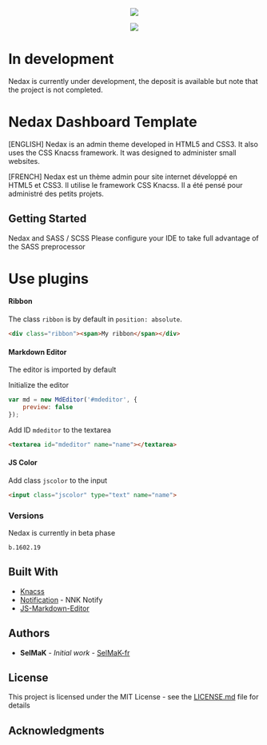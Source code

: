 <p align="center">
<img src="https://www.yann-cario.fr/public/assets/pictures/Dashboard_beta.jpg">
</p>

<p align="center">
<img src="https://img.shields.io/badge/KNACSS-framework-green.svg">
</p>


# In development
Nedax is currently under development, the deposit is available but note that the project is not completed.

# Nedax Dashboard Template

[ENGLISH]
Nedax is an admin theme developed in HTML5 and CSS3. It also uses the CSS Knacss framework.
It was designed to administer small websites.

[FRENCH]
Nedax est un thème admin pour site internet développé en HTML5 et CSS3. Il utilise le framework CSS Knacss.
Il a été pensé pour administré des petits projets.

## Getting Started

Nedax and SASS / SCSS
Please configure your IDE to take full advantage of the SASS preprocessor

# Use plugins

#### Ribbon

The class `ribbon` is by default in `position: absolute`. 

```html
<div class="ribbon"><span>My ribbon</span></div>
```
#### Markdown Editor

The editor is imported by default  

Initialize the editor  

```javascript
var md = new MdEditor('#mdeditor', {
    preview: false
});
```

Add ID `mdeditor` to the textarea    

```html
<textarea id="mdeditor" name="name"></textarea>
```

#### JS Color

Add class `jscolor` to the input  

```html
<input class="jscolor" type="text" name="name">
```

### Versions

Nedax is currently in beta phase

```
b.1602.19
```

## Built With

* [Knacss](https://github.com/alsacreations/KNACSS)
* [Notification](https://github.com/SelMaK-fr/Notification) - NNK Notify
* [JS-Markdown-Editor](https://github.com/Grafikart/JS-Markdown-Editor)

## Authors

* **SelMaK** - *Initial work* - [SelMaK-fr](https://github.com/SelMaK-fr/)

## License

This project is licensed under the MIT License - see the [LICENSE.md](LICENSE.md) file for details

## Acknowledgments
